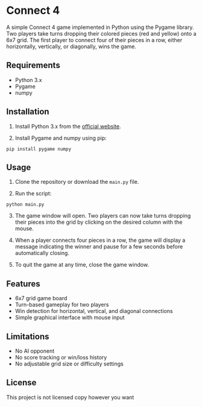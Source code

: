 # Connect 4

A simple Connect 4 game implemented in Python using the Pygame library. Two players take turns dropping their colored pieces (red and yellow) onto a 6x7 grid. The first player to connect four of their pieces in a row, either horizontally, vertically, or diagonally, wins the game.

## Requirements

- Python 3.x
- Pygame
- numpy

## Installation

1. Install Python 3.x from the [official website](https://www.python.org/downloads/).

2. Install Pygame and numpy using pip:

```
pip install pygame numpy
```

## Usage

1. Clone the repository or download the `main.py` file.

2. Run the script:

```
python main.py
```

3. The game window will open. Two players can now take turns dropping their pieces into the grid by clicking on the desired column with the mouse.

4. When a player connects four pieces in a row, the game will display a message indicating the winner and pause for a few seconds before automatically closing.

5. To quit the game at any time, close the game window.

## Features

- 6x7 grid game board
- Turn-based gameplay for two players
- Win detection for horizontal, vertical, and diagonal connections
- Simple graphical interface with mouse input

## Limitations

- No AI opponent
- No score tracking or win/loss history
- No adjustable grid size or difficulty settings

## License

This project is not licensed copy however you want